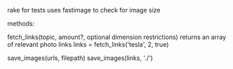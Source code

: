 rake for tests
uses fastimage to check for image size

methods:

fetch_links(topic, amount?, optional dimension restrictions) returns an array of relevant photo links
  links = fetch_links('tesla', 2, true)

save_images(urls, filepath)
  save_images(links, './')
